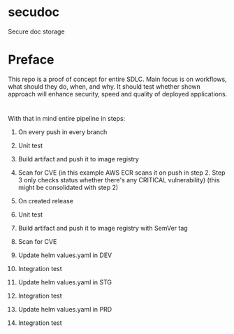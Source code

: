 # secudoc
Secure doc storage
# Preface
This repo is a proof of concept for entire SDLC. Main focus is on workflows, what should they do, when, and why. It should test whether shown approach will enhance security, speed and quality of deployed applications.
# 
With that in mind entire pipeline in steps:

1. On every push in every branch
 1. Unit test
 2. Build artifact and push it to image registry
 3. Scan for CVE (in this example AWS ECR scans it on push in step 2. Step 3 only checks status whether there's any CRITICAL vulnerability) (this might be consolidated with step 2)

2. On created release
  1. Unit test
  2. Build artifact and push it to image registry with SemVer tag
  3. Scan for CVE
  4. Update helm values.yaml in DEV
  5. Integration test
  6. Update helm values.yaml in STG
  7. Integration test
  8. Update helm values.yaml in PRD
  9. Integration test